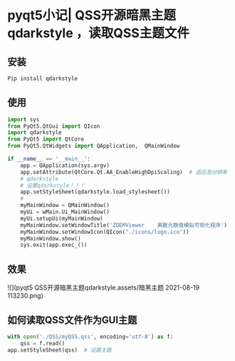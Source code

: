 # pyqt5小记| QSS开源暗黑主题qdarkstyle ，读取QSS主题文件

## 安装

```python
Pip install qdarkstyle
```

## 使用

```python
import sys
from PyQt5.QtGui import QIcon
import qdarkstyle
from PyQt5 import QtCore
from PyQt5.QtWidgets import QApplication,  QMainWindow

if __name__ == '__main__':
    app = QApplication(sys.argv)
    app.setAttribute(QtCore.Qt.AA_EnableHighDpiScaling)  # 适应高分辨率
    # qdarkstyle
    # 设置qdarkstyle！！！
    app.setStyleSheet(qdarkstyle.load_stylesheet())
    #
	myMainWindow = QMainWindow()
    myUi = wMain.Ui_MainWindow()
    myUi.setupUi(myMainWindow)
    myMainWindow.setWindowTitle('ZDEMViewer    离散元数值模拟可视化程序')
    myMainWindow.setWindowIcon(QIcon("./icons/logo.ico"))
    myMainWindow.show()
    sys.exit(app.exec_())
```

## 效果

![](pyqt5 QSS开源暗黑主题qdarkstyle.assets/暗黑主题 2021-08-19 113230.png)

## 如何读取QSS文件作为GUI主题

```python
with open('./QSS/myQSS.qss', encoding='utf-8') as f:
	qss = f.read()
app.setStyleSheet(qss)  # 设置主题
```

